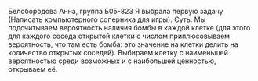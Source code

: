 Белобородова Анна, группа Б05-823
Я выбрала первую задачу (Написать компьютерного соперника для игры).
Суть:
Мы подсчитываем вероятность наличия бомбы в каждой клетке 
(для этого для каждого соседа открытой клетки с числом приплюсовываем вероятность, что там есть бомба: это значение на клетки делить на количество открытых соседей).
Выбираем клетку с наименьшей вероятностью среди возможных и с наибольшей ценностью, открываем её.
